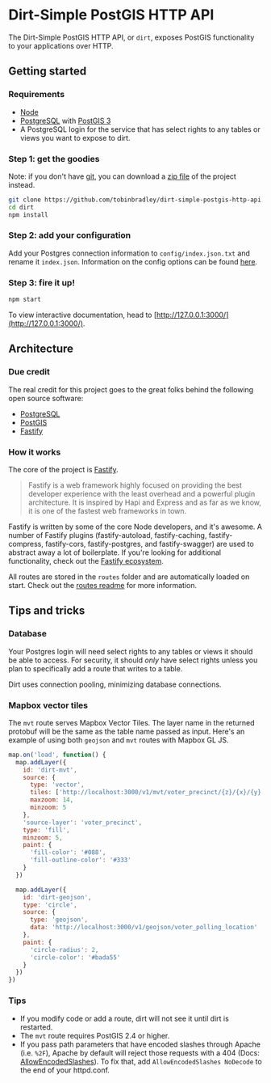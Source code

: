 # Dirt-Simple PostGIS HTTP API

The Dirt-Simple PostGIS HTTP API, or `dirt`, exposes PostGIS functionality to your applications over HTTP.

## Getting started

### Requirements

- [Node](https://nodejs.org/)
- [PostgreSQL](https://postgresql.org/) with [PostGIS 3](https://postgis.net/)
- A PostgreSQL login for the service that has select rights to any tables or views you want to expose to dirt.

### Step 1: get the goodies

Note: if you don't have [git](https://git-scm.com/), you can download a [zip file](https://github.com/tobinbradley/dirt-simple-postgis-http-api/archive/master.zip) of the project instead.

```bash
git clone https://github.com/tobinbradley/dirt-simple-postgis-http-api.git dirt
cd dirt
npm install
```

### Step 2: add your configuration

Add your Postgres connection information to `config/index.json.txt` and rename it `index.json`. Information on the config options can be found [here](config/README.md).

### Step 3: fire it up!

```bash
npm start
```

To view interactive documentation, head to [http://127.0.0.1:3000/](http://127.0.0.1:3000/).

## Architecture

### Due credit

The real credit for this project goes to the great folks behind the following open source software:

- [PostgreSQL](https://postgresql.org/)
- [PostGIS](https://postgis.net/)
- [Fastify](https://www.fastify.io/)

### How it works

The core of the project is [Fastify](https://www.fastify.io/).

> Fastify is a web framework highly focused on providing the best developer experience with the least overhead and a powerful plugin architecture. It is inspired by Hapi and Express and as far as we know, it is one of the fastest web frameworks in town.

Fastify is written by some of the core Node developers, and it's awesome. A number of Fastify plugins (fastify-autoload, fastify-caching, fastify-compress, fastify-cors, fastify-postgres, and fastify-swagger) are used to abstract away a lot of boilerplate. If you're looking for additional functionality, check out the [Fastify ecosystem](https://www.fastify.io/ecosystem).

All routes are stored in the `routes` folder and are automatically loaded on start. Check out the [routes readme](routes/README.md) for more information.

## Tips and tricks

### Database

Your Postgres login will need select rights to any tables or views it should be able to access. For security, it should _only_ have select rights unless you plan to specifically add a route that writes to a table.

Dirt uses connection pooling, minimizing database connections.

### Mapbox vector tiles

The `mvt` route serves Mapbox Vector Tiles. The layer name in the returned protobuf will be the same as the table name passed as input. Here's an example of using both `geojson` and `mvt` routes with Mapbox GL JS.

```javascript
map.on('load', function() {
  map.addLayer({
    id: 'dirt-mvt',
    source: {
      type: 'vector',
      tiles: ['http://localhost:3000/v1/mvt/voter_precinct/{z}/{x}/{y}'],
      maxzoom: 14,
      minzoom: 5
    },
    'source-layer': 'voter_precinct',
    type: 'fill',
    minzoom: 5,
    paint: {
      'fill-color': '#088',
      'fill-outline-color': '#333'
    }
  })

  map.addLayer({
    id: 'dirt-geojson',
    type: 'circle',
    source: {
      type: 'geojson',
      data: 'http://localhost:3000/v1/geojson/voter_polling_location'
    },
    paint: {
      'circle-radius': 2,
      'circle-color': '#bada55'
    }
  })
})
```

### Tips

- If you modify code or add a route, dirt will not see it until dirt is restarted.
- The `mvt` route requires PostGIS 2.4 or higher.
- If you pass path parameters that have encoded slashes through Apache (i.e. `%2F`), Apache by default will reject those requests with a 404 (Docs: [AllowEncodedSlashes](https://httpd.apache.org/docs/2.4/mod/core.html#allowencodedslashes)). To fix that, add `AllowEncodedSlashes NoDecode` to the end of your httpd.conf.
